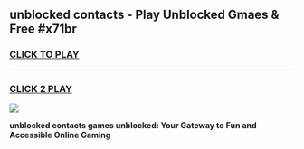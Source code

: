 
## unblocked contacts - Play Unblocked Gmaes & Free #x71br
<h3>
<a href="https://news.freeplayer.one?title=unblocked_contacts&ref=24F">CLICK TO PLAY</a></h3>
<hr>

<h3>
<a href="https://news.freeplayer.one?title=unblocked_contacts&ref=24F">CLICK 2 PLAY</a>
  
</h3>

<a href="https://news.freeplayer.one?title=unblocked_contacts&ref=24F/"><img src="https://clearcache.store/games.png"></a>


**unblocked contacts games unblocked: Your Gateway to Fun and Accessible Online Gaming**
